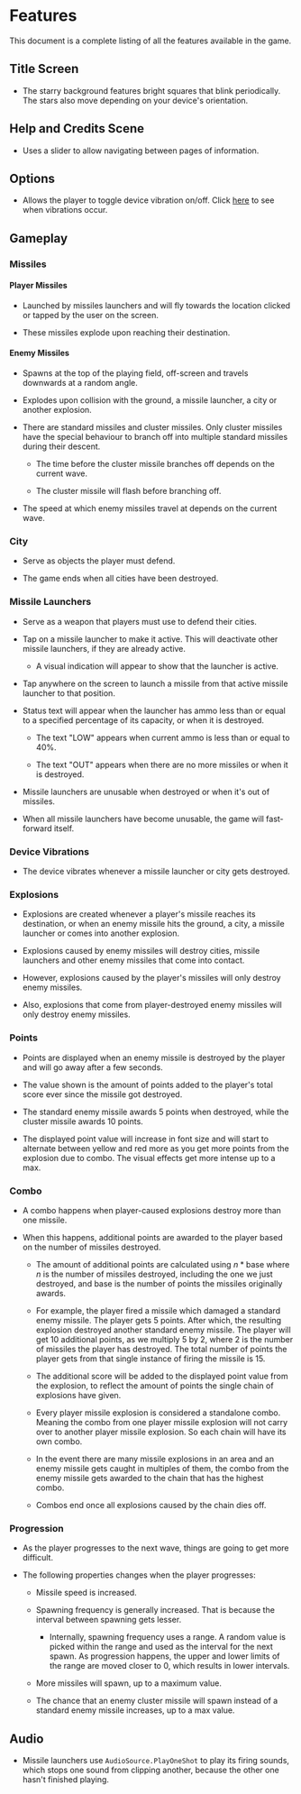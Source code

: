 # Features

This document is a complete listing of all the features available in the game.

## Title Screen

* The starry background features bright squares that blink periodically. The stars also move depending on your device's orientation.

## Help and Credits Scene

* Uses a slider to allow navigating between pages of information.

## Options

* Allows the player to toggle device vibration on/off. Click [here](#device-vibrations) to see when vibrations occur.

## Gameplay

### Missiles

#### Player Missiles

* Launched by missiles launchers and will fly towards the location clicked or tapped by the user on the screen.

* These missiles explode upon reaching their destination.

#### Enemy Missiles

* Spawns at the top of the playing field, off-screen and travels downwards at a random angle.

* Explodes upon collision with the ground, a missile launcher, a city or another explosion.

* There are standard missiles and cluster missiles. Only cluster missiles have the special behaviour to branch off into multiple standard missiles during their descent.

  * The time before the cluster missile branches off depends on the current wave.

  * The cluster missile will flash before branching off.

* The speed at which enemy missiles travel at depends on the current wave.

### City

* Serve as objects the player must defend.

* The game ends when all cities have been destroyed.

### Missile Launchers

* Serve as a weapon that players must use to defend their cities.

* Tap on a missile launcher to make it active. This will deactivate other missile launchers, if they are already active.

  * A visual indication will appear to show that the launcher is active.

* Tap anywhere on the screen to launch a missile from that active missile launcher to that position.

* Status text will appear when the launcher has ammo less than or equal to a specified percentage of its capacity, or when it is destroyed.

  * The text "LOW" appears when current ammo is less than or equal to 40%.

  * The text "OUT" appears when there are no more missiles or when it is destroyed.

* Missile launchers are unusable when destroyed or when it's out of missiles.

* When all missile launchers have become unusable, the game will fast-forward itself.

### Device Vibrations

* The device vibrates whenever a missile launcher or city gets destroyed.

### Explosions

* Explosions are created whenever a player's missile reaches its destination, or when an enemy missile hits the ground, a city, a missile launcher or comes into another explosion.

* Explosions caused by enemy missiles will destroy cities, missile launchers and other enemy missiles that come into contact.

* However, explosions caused by the player's missiles will only destroy enemy missiles.

* Also, explosions that come from player-destroyed enemy missiles will only destroy enemy missiles.

### Points

* Points are displayed when an enemy missile is destroyed by the player and will go away after a few seconds.

* The value shown is the amount of points added to the player's total score ever since the missile got destroyed.

* The standard enemy missile awards 5 points when destroyed, while the cluster missile awards 10 points.

* The displayed point value will increase in font size and will start to alternate between yellow and red more as you get more points from the explosion due to combo. The visual effects get more intense up to a max.

### Combo

* A combo happens when player-caused explosions destroy more than one missile.

* When this happens, additional points are awarded to the player based on the number of missiles destroyed.

  * The amount of additional points are calculated using $n * \text{base}$ where $n$ is the number of missiles destroyed, including the one we just destroyed, and $\text{base}$ is the number of points the missiles originally awards.

  * For example, the player fired a missile which damaged a standard enemy missile. The player gets 5 points. After which, the resulting explosion destroyed another standard enemy missile. The player will get 10 additional points, as we multiply 5 by 2, where 2 is the number of missiles the player has destroyed. The total number of points the player gets from that single instance of firing the missile is 15.

  * The additional score will be added to the displayed point value from the explosion, to reflect the amount of points the single chain of explosions have given.

  * Every player missile explosion is considered a standalone combo. Meaning the combo from one player missile explosion will not carry over to another player missile explosion. So each chain will have its own combo.

  * In the event there are many missile explosions in an area and an enemy missile gets caught in multiples of them, the combo from the enemy missile gets awarded to the chain that has the highest combo.

  * Combos end once all explosions caused by the chain dies off.

### Progression

* As the player progresses to the next wave, things are going to get more difficult.

* The following properties changes when the player progresses:

  * Missile speed is increased.

  * Spawning frequency is generally increased. That is because the interval between spawning
  gets lesser.

    * Internally, spawning frequency uses a range. A random value is picked within the range and used as the interval for the next spawn. As progression happens, the upper and lower limits of the range are moved closer to 0, which results in lower intervals.

  * More missiles will spawn, up to a maximum value.

  * The chance that an enemy cluster missile will spawn instead of a standard enemy missile increases, up to a max value.

## Audio

* Missile launchers use `AudioSource.PlayOneShot` to play its firing sounds, which stops one sound from clipping another, because the other one hasn't finished playing.
